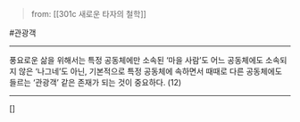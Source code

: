 > from: [[301c 새로운 타자의 철학]]
  
#관광객

--- 
풍요로운 삶을 위해서는 특정 공동체에만 소속된 ‘마을 사람’도 어느 공동체에도 소속되지 않은 ‘나그네’도 아닌, 기본적으로 특정 공동체에 속하면서 때때로 다른 공동체에도 들르는 ‘관광객’ 같은 존재가 되는 것이 중요하다. (12)


--- 
[]